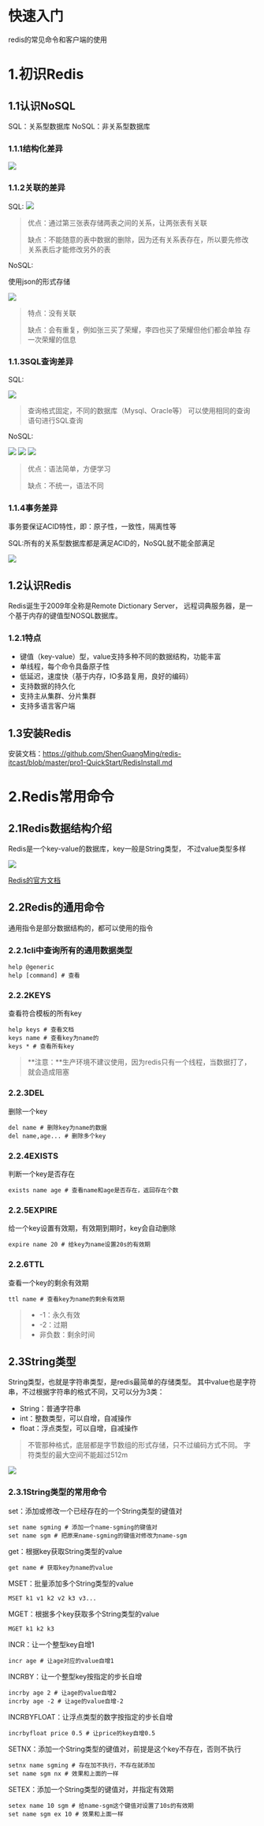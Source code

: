 # 快速入门
redis的常见命令和客户端的使用
# 1.初识Redis
## 1.1认识NoSQL
SQL：关系型数据库
NoSQL：非关系型数据库

### 1.1.1结构化差异
![](images/1-1-1-结构化差异-1.png)

### 1.1.2关联的差异
SQL:
![](images/1-1-2-关联差异-1.png)
> 优点：通过第三张表存储两表之间的关系，让两张表有关联
> 
> 缺点：不能随意的表中数据的删除，因为还有关系表存在，所以要先修改
> 关系表后才能修改另外的表

NoSQL:

使用json的形式存储

![](images/1-1-2-关联差异-2.png)
> 特点：没有关联
> 
> 缺点：会有重复，例如张三买了荣耀，李四也买了荣耀但他们都会单独
> 存一次荣耀的信息

### 1.1.3SQL查询差异
SQL:

![](images/1-1-3-SQL查询差异-1.png)
> 查询格式固定，不同的数据库（Mysql、Oracle等）
> 可以使用相同的查询语句进行SQL查询

NoSQL:

![](images/1-1-3-SQL查询差异-2.png)
![](images/1-1-3-SQL查询差异-3.png)
![](images/1-1-3-SQL查询差异-4.png)
> 优点：语法简单，方便学习
> 
> 缺点：不统一，语法不同

### 1.1.4事务差异
事务要保证ACID特性，即：原子性，一致性，隔离性等

SQL:所有的关系型数据库都是满足ACID的，NoSQL就不能全部满足

![](images/1-1-end-1.png)

## 1.2认识Redis
Redis诞生于2009年全称是Remote Dictionary Server，
远程词典服务器，是一个基于内存的键值型NOSQL数据库。

### 1.2.1特点
- 键值（key-value）型，value支持多种不同的数据结构，功能丰富
- 单线程，每个命令具备原子性
- 低延迟，速度快（基于内存，IO多路复用，良好的编码）
- 支持数据的持久化
- 支持主从集群、分片集群
- 支持多语言客户端

## 1.3安装Redis
安装文档：https://github.com/ShenGuangMing/redis-itcast/blob/master/pro1-QuickStart/RedisInstall.md


# 2.Redis常用命令

## 2.1Redis数据结构介绍
Redis是一个key-value的数据库，key一般是String类型，
不过value类型多样

![](images/2-1-1-数据结构-1.png)

[Redis的官方文档](https://redis.io/commands/)

## 2.2Redis的通用命令
通用指令是部分数据结构的，都可以使用的指令

### 2.2.1cli中查询所有的通用数据类型
```shell
help @generic
help [command] # 查看
```

### 2.2.2KEYS
查看符合模板的所有key
```shell
help keys # 查看文档
keys name # 查看key为name的
keys * # 查看所有key

```
> **注意：**生产环境不建议使用，因为redis只有一个线程，当数据打了，
> 就会造成阻塞
> 
### 2.2.3DEL
删除一个key
```shell
del name # 删除key为name的数据
del name,age... # 删除多个key
```

### 2.2.4EXISTS
判断一个key是否存在
```shell
exists name age # 查看name和age是否存在，返回存在个数
```

### 2.2.5EXPIRE
给一个key设置有效期，有效期到期时，key会自动删除
```shell
expire name 20 # 给key为name设置20s的有效期
```

### 2.2.6TTL
查看一个key的剩余有效期
```shell
ttl name # 查看key为name的剩余有效期
```
> - -1：永久有效
> - -2：过期
> - 非负数：剩余时间


## 2.3String类型
String类型，也就是字符串类型，是redis最简单的存储类型。
其中value也是字符串，不过根据字符串的格式不同，又可以分为3类：
- String：普通字符串
- int：整数类型，可以自增，自减操作
- float：浮点类型，可以自增，自减操作
> 不管那种格式，底层都是字节数组的形式存储，只不过编码方式不同。
> 字符类型的最大空间不能超过512m
> 
![](images/2-3-0-String-1.png)

### 2.3.1String类型的常用命令
set：添加或修改一个已经存在的一个String类型的键值对
```shell
set name sgming # 添加一个name-sgming的键值对
set name sgm # 把原来name-sgming的键值对修改为name-sgm
```

get：根据key获取String类型的value
```shell
get name # 获取key为name的value
```

MSET：批量添加多个String类型的value
```shell
MSET k1 v1 k2 v2 k3 v3...
```

MGET：根据多个key获取多个String类型的value
```shell
MGET k1 k2 k3
```

INCR：让一个整型key自增1
```shell
incr age # 让age对应的value自增1
```

INCRBY：让一个整型key按指定的步长自增
```shell
incrby age 2 # 让age的value自增2
incrby age -2 # 让age的value自增-2
```

INCRBYFLOAT：让浮点类型的数字按指定的步长自增
```shell
incrbyfloat price 0.5 # 让price的key自增0.5
```

SETNX：添加一个String类型的键值对，前提是这个key不存在，否则不执行
```shell
setnx name sgming # 存在加不执行，不存在就添加
set name sgm nx # 效果和上面的一样
```

SETEX：添加一个String类型的键值对，并指定有效期
```shell
setex name 10 sgm # 给name-sgm这个键值对设置了10s的有效期
set name sgm ex 10 # 效果和上面一样
```




